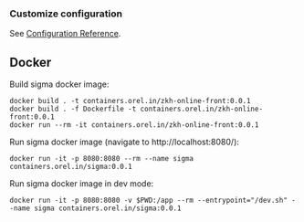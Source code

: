 ### Customize configuration
See [Configuration Reference](https://cli.vuejs.org/config/).

## Docker

Build sigma docker image:
```
docker build . -t containers.orel.in/zkh-online-front:0.0.1
docker build . -f Dockerfile -t containers.orel.in/zkh-online-front:0.0.1
docker run --rm -it containers.orel.in/zkh-online-front:0.0.1
```

Run sigma docker image (navigate to http://localhost:8080/):
```
docker run -it -p 8080:8080 --rm --name sigma containers.orel.in/sigma:0.0.1
```

Run sigma docker image in dev mode:
```
docker run -it -p 8080:8080 -v $PWD:/app --rm --entrypoint="/dev.sh" --name sigma containers.orel.in/sigma:0.0.1
```